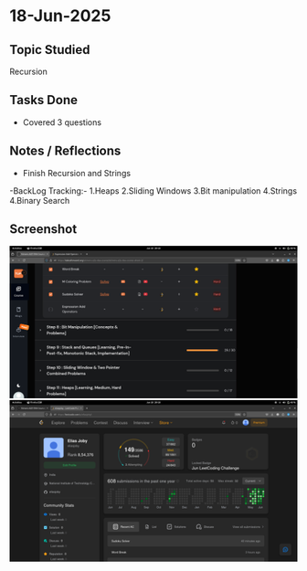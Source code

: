 # 18-Jun-2025

## Topic Studied
Recursion

## Tasks Done

- Covered 3 questions

## Notes / Reflections
- Finish Recursion and Strings

-BackLog Tracking:-
1.Heaps
2.Sliding Windows
3.Bit manipulation
4.Strings
4.Binary Search

## Screenshot
![Profile Leetcode/Striver](../screenshots/33.1.png)
![Profile Leetcode/Striver](../screenshots/33.2.png) 

